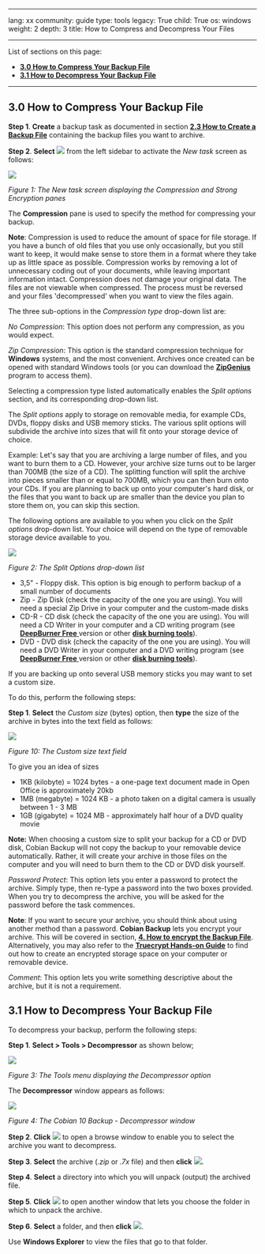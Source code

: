 

---

lang: xx
community: guide
type: tools
legacy: True
child: True
os: windows
weight: 2
depth: 3
title: How to Compress and Decompress Your Files

---

List of sections on this page:

- [**3.0 How to Compress Your Backup File**](#3.0)
- [**3.1 How to Decompress Your Backup File**](#3.1)

-------

<a name="3.0"></a>
## 3.0 How to Compress Your Backup File ##

**Step 1**. **Create** a backup task as documented in section [**2.3 How to Create a Backup File**](/en/cobian_howtobackup#2.2) containing the backup files you want to archive.

**Step 2**. **Select** ![](/sbox/screen/cobian-en/22.png) from the left sidebar to activate the *New task* screen as follows:

![](/sbox/screen/cobian-en/23.png)

*Figure 1: The New task screen displaying the Compression and Strong Encryption panes*

The **Compression** pane is used to specify the method for compressing your backup.

**Note**: Compression is used to reduce the amount of space for file storage. If you have a bunch of old files that you use only occasionally, but you still want to keep, it would make sense to store them in a format where they take up as little space as possible. Compression works by removing a lot of unnecessary coding out of your documents, while leaving important information intact. Compression does not damage your original data. The files are not viewable when compressed. The process must be reversed and your files 'decompressed' when you want to view the files again.

The three sub-options in the *Compression type* drop-down list are:

*No Compression*: This option does not perform any compression, as you would expect.

*Zip Compression*: This option is the standard compression technique for **Windows** systems, and the most convenient. Archives once created can be opened with standard Windows tools (or you can download the [**ZipGenius**](http://www.zipgenius.it/) program to access them). 

Selecting a compression type listed automatically enables the *Split options* section, and its corresponding drop-down list.

The *Split options* apply to storage on removable media, for example CDs, DVDs, floppy disks and USB memory sticks. The various split options will subdivide the archive into sizes that will fit onto your storage device of choice. 

Example: 
Let's say that you are archiving a large number of files, and you want to burn them to a CD. However, your archive size turns out to be larger than 700MB (the size of a CD). The splitting function will split the archive into pieces smaller than or equal to 700MB, which you can then burn onto your CDs. If you are planning to back up onto your computer's hard disk, or the files that you want to back up are smaller than the device you plan to store them on, you can skip this section.

The following options are available to you when you click on the *Split options* drop-down list. Your choice will depend on the type of removable storage device available to you.

![](/sbox/screen/cobian-en/24.png)

*Figure 2: The Split Options drop-down list*

- 3,5" - Floppy disk. This option is big enough to perform backup of a small number of documents
- Zip - Zip Disk (check the capacity of the one you are using). You will need a special Zip Drive in your computer and the custom-made disks
- CD-R - CD disk (check the capacity of the one you are using). You will need a CD Writer in your computer and a CD writing program (see [**DeepBurner Free** ](http://www.deepburner.com/) version or other [**disk burning tools**](http://www.thefreecountry.com/utilities/dvdcdburning.shtml)).
- DVD - DVD disk (check the capacity of the one you are using). You will need a DVD Writer in your computer and a DVD writing program (see [**DeepBurner Free** ](http://www.deepburner.com/) version or other [**disk burning tools**](http://www.thefreecountry.com/utilities/dvdcdburning.shtml)). 

If you are backing up onto several USB memory sticks you may want to set a custom size.

To do this, perform the following steps:

**Step 1**. **Select** the *Custom size* (bytes) option, then <b>type</b> the size of the archive in bytes into the text field as follows:

![](/sbox/screen/cobian-en/25.png)

*Figure 10: The Custom size text field*

To give you an idea of sizes

- 1KB (kilobyte) = 1024 bytes - a one-page text document made in Open Office is approximately 20kb
- 1MB (megabyte) = 1024 KB - a photo taken on a digital camera is usually between 1 - 3 MB
- 1GB (gigabyte) = 1024 MB - approximately half hour of a DVD quality movie 

**Note:** When choosing a custom size to split your backup for a CD or DVD disk, Cobian Backup will not copy the backup to your removable device automatically. Rather, it will create your archive in those files on the computer and you will need to burn them to the CD or DVD disk yourself.

*Password Protect*: This option lets you enter a password to protect the archive. Simply type, then re-type a password into the two boxes provided. When you try to decompress the archive, you will be asked for the password before the task commences.

**Note**: If you want to secure your archive, you should think about using another method than a password. **Cobian Backup** lets you encrypt your archive. This will be covered in section, [**4. How to encrypt the Backup File**](/cobian_encrypt). Alternatively, you may also refer to the [**Truecrypt Hands-on Guide**](/en/truecrypt_main) to find out how to create an encrypted storage space on your computer or removable device.

*Comment*: This option lets you write something descriptive about the archive, but it is not a requirement. 

<a name="3.1"></a>
## 3.1 How to Decompress Your Backup File ##

To decompress your backup, perform the following steps:

**Step 1**. **Select > Tools > Decompressor** as shown below;

![](/sbox/screen/cobian-en/26.png)

*Figure 3: The Tools menu displaying the Decompressor option*

The **Decompressor** window appears as follows:

![](/sbox/screen/cobian-en/27.png)

*Figure 4: The Cobian 10 Backup - Decompressor window*

**Step 2**. **Click** ![](/sbox/screen/cobian-en/28.png) to open a browse window to enable you to select the archive you want to decompress.

**Step 3**. **Select** the archive (*.zip* or *.7x* file) and then **click** ![](/sbox/screen/cobian-en/13.png).

**Step 4**. **Select** a directory into which you will unpack (output) the archived file.

**Step 5**. **Click** ![](/sbox/screen/cobian-en/29.png) to open another window that lets you choose the folder in which to unpack the archive.

**Step 6**. **Select** a folder, and then **click** ![](/sbox/screen/cobian-en/13.png).

Use **Windows Explorer** to view the files that go to that folder.


